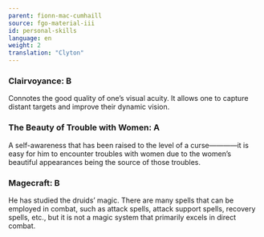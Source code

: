 ```yaml
---
parent: fionn-mac-cumhaill
source: fgo-material-iii
id: personal-skills
language: en
weight: 2
translation: "Clyton"
---
```


### Clairvoyance: B

Connotes the good quality of one’s visual acuity. It allows one to capture distant targets and improve their dynamic vision.

### The Beauty of Trouble with Women: A

A self-awareness that has been raised to the level of a curse————it is easy for him to encounter troubles with women due to the women’s beautiful appearances being the source of those troubles.

### Magecraft: B

He has studied the druids’ magic. There are many spells that can be employed in combat, such as attack spells, attack support spells, recovery spells, etc., but it is not a magic system that primarily excels in direct combat.
